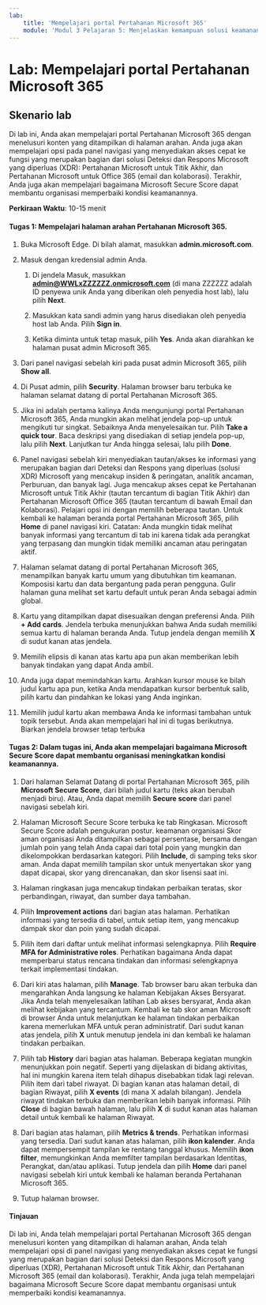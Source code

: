 ```yaml
---
lab:
    title: 'Mempelajari portal Pertahanan Microsoft 365'
    module: 'Modul 3 Pelajaran 5: Menjelaskan kemampuan solusi keamanan Microsoft: Menjelaskan kemampuan manajemen keamanan Microsoft 365'
---
```



# Lab: Mempelajari portal Pertahanan Microsoft 365

## Skenario lab
Di lab ini, Anda akan mempelajari portal Pertahanan Microsoft 365 dengan menelusuri konten yang ditampilkan di halaman arahan. Anda juga akan mempelajari opsi pada panel navigasi yang menyediakan akses cepat ke fungsi yang merupakan bagian dari solusi Deteksi dan Respons Microsoft yang diperluas (XDR): Pertahanan Microsoft untuk Titik Akhir, dan Pertahanan Microsoft untuk Office 365 (email dan kolaborasi).  Terakhir, Anda juga akan mempelajari bagaimana Microsoft Secure Score dapat membantu organisasi memperbaiki kondisi keamanannya.


**Perkiraan Waktu**: 10-15 menit

#### Tugas 1:  Mempelajari halaman arahan Pertahanan Microsoft 365.

1. Buka Microsoft Edge. Di bilah alamat, masukkan **admin.microsoft.com**.

1. Masuk dengan kredensial admin Anda.
    1. Di jendela Masuk, masukkan **admin@WWLxZZZZZZ.onmicrosoft.com** (di mana ZZZZZZ adalah ID penyewa unik Anda yang diberikan oleh penyedia host lab), lalu pilih **Next**.
   
    1. Masukkan kata sandi admin yang harus disediakan oleh penyedia host lab Anda. Pilih **Sign in**.
    1. Ketika diminta untuk tetap masuk, pilih **Yes**. Anda akan diarahkan ke halaman pusat admin Microsoft 365.

1. Dari panel navigasi sebelah kiri pada pusat admin Microsoft 365, pilih **Show all**.

1. Di Pusat admin, pilih **Security**.  Halaman browser baru terbuka ke halaman selamat datang di portal Pertahanan Microsoft 365.  

1. Jika ini adalah pertama kalinya Anda mengunjungi portal Pertahanan Microsoft 365, Anda mungkin akan melihat jendela pop-up untuk mengikuti tur singkat.  Sebaiknya Anda menyelesaikan tur.  Pilih **Take a quick tour**.  Baca deskripsi yang disediakan di setiap jendela pop-up, lalu pilih **Next**. Lanjutkan tur Anda hingga selesai, lalu pilih **Done**.

1. Panel navigasi sebelah kiri menyediakan tautan/akses ke informasi yang merupakan bagian dari Deteksi dan Respons yang diperluas (solusi XDR) Microsoft yang mencakup insiden & peringatan, analitik ancaman, Perburuan, dan banyak lagi.  Juga mencakup akses cepat ke Pertahanan Microsoft untuk Titik Akhir (tautan tercantum di bagian Titik Akhir) dan Pertahanan Microsoft Office 365 (tautan tercantum di bawah Email dan Kolaborasi).  Pelajari opsi ini dengan memilih beberapa tautan.   Untuk kembali ke halaman beranda portal Pertahanan Microsoft 365, pilih **Home** di panel navigasi kiri.  Catatan: Anda mungkin tidak melihat banyak informasi yang tercantum di tab ini karena tidak ada perangkat yang terpasang dan mungkin tidak memiliki ancaman atau peringatan aktif.

1. Halaman selamat datang di portal Pertahanan Microsoft 365, menampilkan banyak kartu umum yang dibutuhkan tim keamanan. Komposisi kartu dan data bergantung pada peran pengguna. Gulir halaman guna melihat set kartu default untuk peran Anda sebagai admin global.

1. Kartu yang ditampilkan dapat disesuaikan dengan preferensi Anda.  Pilih **+ Add cards**. Jendela terbuka menunjukkan bahwa Anda sudah memiliki semua kartu di halaman beranda Anda.  Tutup jendela dengan memilih **X** di sudut kanan atas jendela.

1. Memilih elipsis di kanan atas kartu apa pun akan memberikan lebih banyak tindakan yang dapat Anda ambil.  

1. Anda juga dapat memindahkan kartu. Arahkan kursor mouse ke bilah judul kartu apa pun, ketika Anda mendapatkan kursor berbentuk salib, pilih kartu dan pindahkan ke lokasi yang Anda inginkan.

1. Memilih judul kartu akan membawa Anda ke informasi tambahan untuk topik tersebut. Anda akan mempelajari hal ini di tugas berikutnya.  Biarkan jendela browser tetap terbuka

#### Tugas 2: Dalam tugas ini, Anda akan mempelajari bagaimana Microsoft Secure Score dapat membantu organisasi meningkatkan kondisi keamanannya.

1. Dari halaman Selamat Datang di portal Pertahanan Microsoft 365, pilih **Microsoft Secure Score**, dari bilah judul kartu (teks akan berubah menjadi biru).  Atau, Anda dapat memilih **Secure score** dari panel navigasi sebelah kiri.

1. Halaman Microsoft Secure Score terbuka ke tab Ringkasan.  Microsoft Secure Score adalah pengukuran postur. keamanan organisasi Skor aman organisasi Anda ditampilkan sebagai persentase, bersama dengan jumlah poin yang telah Anda capai dari total poin yang mungkin dan dikelompokkan berdasarkan kategori. Pilih **Include**, di samping teks skor aman. Anda dapat memilih tampilan skor untuk menyertakan skor yang dapat dicapai, skor yang direncanakan, dan skor lisensi saat ini.

1. Halaman ringkasan juga mencakup tindakan perbaikan teratas, skor perbandingan, riwayat, dan sumber daya tambahan.

1. Pilih **Improvement actions** dari bagian atas halaman.  Perhatikan informasi yang tersedia di tabel, untuk setiap item, yang mencakup dampak skor dan poin yang sudah dicapai.  

1. Pilih item dari daftar untuk melihat informasi selengkapnya.  Pilih **Require MFA for Administrative roles**.  Perhatikan bagaimana Anda dapat memperbarui status rencana tindakan dan informasi selengkapnya terkait implementasi tindakan.

1. Dari kiri atas halaman, pilih **Manage**.  Tab browser baru akan terbuka dan mengarahkan Anda langsung ke halaman Kebijakan Akses Bersyarat.  Jika Anda telah menyelesaikan latihan Lab akses bersyarat, Anda akan melihat kebijakan yang tercantum.   Kembali ke tab skor aman Microsoft di browser Anda untuk melanjutkan ke halaman tindakan perbaikan karena memerlukan MFA untuk peran administratif. Dari sudut kanan atas jendela, pilih **X** untuk menutup jendela ini dan kembali ke halaman tindakan perbaikan.

1. Pilih tab **History** dari bagian atas halaman.  Beberapa kegiatan mungkin menunjukkan poin negatif.  Seperti yang dijelaskan di bidang aktivitas, hal ini mungkin karena item telah dihapus disebabkan tidak lagi relevan.  Pilih item dari tabel riwayat.  Di bagian kanan atas halaman detail, di bagian Riwayat, pilih **X events** (di mana X adalah bilangan).  Jendela riwayat tindakan terbuka dan memberikan lebih banyak informasi.  Pilih **Close** di bagian bawah halaman, lalu pilih **X** di sudut kanan atas halaman detail untuk kembali ke halaman Riwayat.

1. Dari bagian atas halaman, pilih **Metrics & trends**.  Perhatikan informasi yang tersedia.  Dari sudut kanan atas halaman, pilih **ikon kalender**.  Anda dapat mempersempit tampilan ke rentang tanggal khusus.  Memilih **ikon filter**, memungkinkan Anda memfilter tampilan berdasarkan Identitas, Perangkat, dan/atau aplikasi.  Tutup jendela dan pilih **Home** dari panel navigasi sebelah kiri untuk kembali ke halaman beranda Pertahanan Microsoft 365.

1. Tutup halaman browser.

#### Tinjauan
Di lab ini, Anda telah mempelajari portal Pertahanan Microsoft 365 dengan menelusuri konten yang ditampilkan di halaman arahan, Anda telah mempelajari opsi di panel navigasi yang menyediakan akses cepat ke fungsi yang merupakan bagian dari solusi Deteksi dan Respons Microsoft yang diperluas (XDR), Pertahanan Microsoft untuk Titik Akhir, dan Pertahanan Microsoft 365 (email dan kolaborasi).  Terakhir, Anda juga telah mempelajari bagaimana Microsoft Secure Score dapat membantu organisasi untuk memperbaiki kondisi keamanannya.
